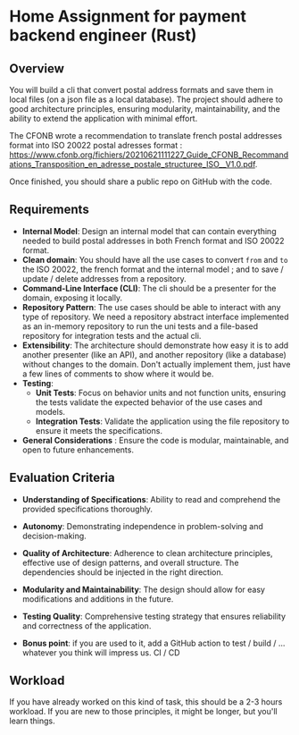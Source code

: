 # Home Assignment for payment backend engineer (Rust)

## Overview

You will build a cli that convert postal address formats and save them in local files (on a json file as a local database). The project should adhere to good architecture principles, ensuring modularity, maintainability, and the ability to extend the application with minimal effort.

The CFONB wrote a recommendation to translate french postal addresses format into ISO 20022 postal adresses format : https://www.cfonb.org/fichiers/20210621111227_Guide_CFONB_Recommandations_Transposition_en_adresse_postale_structuree_ISO__V1.0.pdf.

Once finished, you should share a public repo on GitHub with the code.

## Requirements

- **Internal Model**: Design an internal model that can contain everything needed to build postal addresses in both French format and ISO 20022 format.
- **Clean domain**: You should have all the use cases to convert `from` and `to` the ISO 20022, the french format and the internal model ; and to save / update / delete addresses from a repository.
- **Command-Line Interface (CLI)**: The cli should be a presenter for the domain, exposing it locally.
- **Repository Pattern**: The use cases should be able to interact with any type of repository. We need a repository abstract interface implemented as an in-memory repository to run the uni tests and a file-based repository for integration tests and the actual cli.
- **Extensibility**: The architecture should demonstrate how easy it is to add another presenter (like an API), and another repository (like a database) without changes to the domain. Don't actually implement them, just have a few lines of comments to show where it would be.
- **Testing**:
  - **Unit Tests**: Focus on behavior units and not function units, ensuring the tests validate the expected behavior of the use cases and models.
  - **Integration Tests**: Validate the application using the file repository to ensure it meets the specifications.
- **General Considerations** : Ensure the code is modular, maintainable, and open to future enhancements.

## Evaluation Criteria

- **Understanding of Specifications**: Ability to read and comprehend the provided specifications thoroughly.
- **Autonomy**: Demonstrating independence in problem-solving and decision-making.
- **Quality of Architecture**: Adherence to clean architecture principles, effective use of design patterns, and overall structure. The dependencies should be injected in the right direction.
- **Modularity and Maintainability**: The design should allow for easy modifications and additions in the future.
- **Testing Quality**: Comprehensive testing strategy that ensures reliability and correctness of the application.

- **Bonus point**: if you are used to it, add a GitHub action to test / build / ... whatever you think will impress us. CI / CD

## Workload

If you have already worked on this kind of task, this should be a 2-3 hours workload. If you are new to those principles, it might be longer, but you'll learn things.
